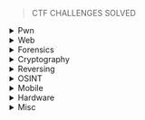 > CTF CHALLENGES SOLVED

<details>
<br>
<summary> Pwn </summary>

|No.|Challenge's name|
|:-:|:--------------:|
|1. |[racecar](https://github.com/Bread-Yolk/hackthebox/blob/a814c1dfaa72a1abf52784da7ac51b469e3db73d/Categories/Pwn/racecar/README.md)|
|2. |[You know 0xDiablos](https://github.com/Bread-Yolk/hackthebox/blob/a814c1dfaa72a1abf52784da7ac51b469e3db73d/Categories/Pwn/You%20know%200xDiablos/README.md)|
|3. |[Jeeves](https://github.com/Bread-Yolk/hackthebox/blob/1c2a6a60df107c5f729c0a68cd1d4764bb921aba/Categories/Pwn/Jeeves/README.md)|
|4. |[Space pirate: Entrypoint](https://github.com/Bread-Yolk/hackthebox/blob/c79b78b6e4b55ab702583374b11a2772d7976fc5/Categories/Pwn/Space%20pirate:%20Entrypoint/README.md)|
|5. |[Reg](https://github.com/Bread-Yolk/hackthebox/blob/d88aa1b00cf41672ef139801617536ea6975210e/Categories/Pwn/Reg/README.md)|
|6. |[Space pirate: Going Deeper](https://github.com/Bread-Yolk/hackthebox/blob/99949fc45a7834dddfa5242d2de7581813344f00/Categories/Pwn/Space%20pirate:%20Going%20Deeper/README.md)|
|7. |[Bat Computer](https://github.com/Bread-Yolk/hackthebox/blob/7a0efe3bbcdc21c5b1e7ba55be02299f87d1c917/Categories/Pwn/Bat%20Computer/README.md)|
|8. |[Blacksmith](https://github.com/Bread-Yolk/hackthebox/blob/95c93c68e41d3d0820f2ea693c150933468ee482/Categories/Pwn/Blacksmith/README.md)|
|9. |[Shooting star](https://github.com/Bread-Yolk/hackthebox/blob/1d2ddc3cc0c80f0e45c777a0985b3f2fc1ed92ff/Categories/Pwn/Shooting%20star/README.md)|
|10. |[HTB Console](https://github.com/Bread-Yolk/hackthebox/blob/63d9e2d283e818dc42212c552e9b8c431c74cfea/Categories/Pwn/HTB%20Console/README.md)|
|11. |[Optimistic](https://github.com/Bread-Yolk/hackthebox/blob/e82f419e546cd71ea5e634f98d0f364253440168/Categories/Pwn/Optimistic/README.md)|


</details>


<details>
<br>
<summary> Web </summary>

|No.|Challenge's name|
|:-:|:--------------:|
|1. |[Templated](https://github.com/Bread-Yolk/hackthebox/blob/a814c1dfaa72a1abf52784da7ac51b469e3db73d/Categories/Web/Templated/README.md)|
|2. |[LoveTok](https://github.com/Bread-Yolk/hackthebox/blob/cb1ab3178ae25ac00c807a0a89dc3a2c6428270d/Categories/Web/LoveTok/README.md)|
|3. |[Phonebook](https://github.com/Bread-Yolk/hackthebox/blob/2cbf3f75fbf7fb0f6a3003be39ba2393d018ddd0/Categories/Web/Phonebook/README.md)|
|4. |[Spookifier](https://github.com/Bread-Yolk/hackthebox/blob/10f6b0f4f6b6a06aa068365c134a030a1738ed08/Categories/Web/Spookifier/README.md)|
|5. |[looking glass](https://github.com/Bread-Yolk/hackthebox/blob/614c63d770bea260f16c2559fff7b9ed97982748/Categories/Web/looking%20glass/README.md)|
|6. |[sanitize](https://github.com/Bread-Yolk/hackthebox/blob/d6ff78188af3f11a6498633746d20f5d6f798cdd/Categories/Web/sanitize/README.md)|
|7. |[baby auth](https://github.com/Bread-Yolk/hackthebox/blob/e684dd5d36f5412fae79e29a45f6de882e4da9e6/Categories/Web/baby%20auth/README.md)|
|8. |[baby BonChewerCon](https://github.com/Bread-Yolk/hackthebox/blob/eadd1da75f5141f43bb277fbb02c9231c84a0c56/Categories/Web/baby%20BoneChewerCon/README.md)|
|9. |[Full Stack Conf](https://github.com/Bread-Yolk/hackthebox/blob/b83c10cddbf740799b7d2bdc41680971a54fd108/Categories/Web/Full%20Stack%20Conf/README.md)|
|10. |[baby interdimensional internet](https://github.com/Bread-Yolk/hackthebox/blob/58384b0de7a475e13f5ba96e6a882328978887b9/Categories/Web/baby%20interdimensional%20internet/README.md)|
|11. |[Juggling facts](https://github.com/Bread-Yolk/hackthebox/blob/120cdd6fd7769ab56521d3fb662df0a589aea1fe/Categories/Web/Juggling%20facts/README.md)|
|12. |[baby nginxatsu](https://github.com/Bread-Yolk/hackthebox/blob/71cf87fbdc6a75300cfc5a58b953bb9a4709a197/Categories/Web/baby%20nginxatsu/README.md)|
|13. |[baby todo or not todo](https://github.com/Bread-Yolk/hackthebox/blob/61f7245d85401a69b151e5dbfd8156216f873cbf/Categories/Web/baby%20todo%20or%20not%20todo/README.md)|
|14. |[baby WAFfles order](https://github.com/Bread-Yolk/hackthebox/blob/651f3adb3914b817cbc092119de8f0f2f7617184/Categories/Web/baby%20WAFfles%20order/README.md)|
|15. |[]()|
|16. |[]()|


</details>


<details>
<br>
<summary> Forensics </summary>

|No.|Challenge's name|
|:-:|:--------------:|
|1. |[Illumination](https://github.com/Bread-Yolk/hackthebox/blob/1b60d3d966a41da91cf9d209d4a50288a336d772/Categories/Forensics/Illumination/README.md)|
|2. |[MarketDump](https://github.com/Bread-Yolk/hackthebox/blob/0528e83d18e5713dfd1b5e2df8ab3bde7e998cdd/Categories/Forensics/MarketDump/README.md)|
|3. |[Wrong Spooky Seasaon](https://github.com/Bread-Yolk/hackthebox/blob/65b8e6281b1f666e4e01f5752f319caab509be00/Categories/Forensics/Wrong%20Spooky%20Season/README.md)|
|4. |[Marshal in the Middle](https://github.com/Bread-Yolk/hackthebox/blob/a7f559c662c94b5b1a4d9e6e5acf11e2858fdabe/Categories/Forensics/Marshal%20in%20the%20Middle/README.md)|
|5. |[Chase](https://github.com/Bread-Yolk/hackthebox/blob/d51855a03e39690f4734d0ad9cb7297efe6c5ca1/Categories/Forensics/Chase/README.md)|
|6. |[Event Horizon](https://github.com/Bread-Yolk/hackthebox/blob/407d9b37f12b71edd6281986dac1a37122cdcdbe/Categories/Forensics/Event%20Horizon/README.md)|
|7. |[Insider](https://github.com/Bread-Yolk/hackthebox/blob/0efa80d8a52f5df666727284679216bffd0cd097/Categories/Forensics/Insider/README.md)|
|8. |[Export](https://github.com/Bread-Yolk/hackthebox/blob/856a33f723e901f195787aced92a4bd0bc525752/Categories/Forensics/Export/README.md)|
|9. |[Persistence](https://github.com/Bread-Yolk/hackthebox/blob/1c0ec0afbd6ac2249b5de95b2fee0e6a2c55dcfa/Categories/Forensics/Persistence/README.md)|
|10. |[No Place To Hide](https://github.com/Bread-Yolk/hackthebox/blob/14692edf0f31388ffc0224ba826478ffdbd2ce16/Categories/Forensics/No%20Place%20To%20Hide/README.md)|
|11. |[Lure](https://github.com/Bread-Yolk/hackthebox/blob/040dae2f2d76d366998e7b3b42f4719e364eeada/Categories/Forensics/Lure/README.md)|
|12. |[Logger](https://github.com/Bread-Yolk/hackthebox/blob/8abb9e295e8a06803d860766c1e7b15feee529c4/Categories/Forensics/Logger/README.md)|
|13. |[Halloween Invitation](https://github.com/Bread-Yolk/hackthebox/blob/103059774af7efb85c9d04768a9e038ae432f4ce/Categories/Forensics/Halloween%20Invitation/README.md)|
|14. |[Peel Back The Layers](https://github.com/Bread-Yolk/hackthebox/blob/eabfe7f9ddbf138837fe9dd36acbea83fa91a4c1/Categories/Forensics/Peel%20Back%20The%20Layers/README.md)|
|15. |[Reminiscent](https://github.com/Bread-Yolk/hackthebox/blob/c6737e4f4bbbba7a43e184c5eb46a816fefbb955/Categories/Forensics/Reminiscent/README.md)|
|16. |[Intergalactic Recovery](https://github.com/Bread-Yolk/hackthebox/blob/b4f592a62e8abf0d8c8ec34acd3abcab3f411ef6/Categories/Forensics/Intergalactic%20Recovery/README.md)|
|16. |[Downgrade](https://github.com/Bread-Yolk/hackthebox/blob/a0275a7b15574ef8660e1c83fc57f9313ab60d61/Categories/Forensics/Downgrade/README.md)|
|17. |[Automation](https://github.com/Bread-Yolk/hackthebox/blob/5e9fca100f99c718d21b59ad4dacc93b90e3c817/Categories/Forensics/Automation/README.md)|
|18. |[Perseverance](https://github.com/Bread-Yolk/hackthebox/blob/f001497dfaed90a4a42009174381e9e1a0089367/Categories/Forensics/Perseverance/README.md)|


</details>

<details>
<br>
<summary> Cryptography </summary>

|No.|Challenge's name|
|:-:|:--------------:|
|1. |[BabyEncryption](https://github.com/Bread-Yolk/hackthebox/blob/bcd0c433568098d73deb1d6563b4c360a71ae8a6/Categories/Cryptography/BabyEncryption/README.md)|
|2. |[xorxorxor](https://github.com/Bread-Yolk/hackthebox/blob/026f450d84c0006c2e27ca2fdeba503f9e27e4a1/Categories/Cryptography/xorxorxor/README.md)|
|3. |[Android in the Middle](https://github.com/Bread-Yolk/hackthebox/blob/f1080775ab4b3e0f12113879090e102f1bec52e6/Categories/Cryptography/Android-in-the-Middle/README.md)|
|4. |[Weak RSA](https://github.com/Bread-Yolk/hackthebox/blob/9c3e52e12ccc045e6b50f19425e2ccf14ca6b15e/Categories/Cryptography/Weak%20RSA/README.md)|
|5. |[Classic, yet complicated!](https://github.com/Bread-Yolk/hackthebox/blob/8493730b525986eae8995e5e669427d8f51ed557/Categories/Cryptography/Classic,%20yet%20complicated!/README.md)|

</details>


<details>
<br>
<summary> Reversing </summary>

|No.|Challenge's name|
|:-:|:--------------:|
|1. |[Impossible Password](https://github.com/Bread-Yolk/hackthebox/blob/a81c6ca2205dc6218e95081229bb352d633211e3/Categories/Reversing/Impossible%20Password/README.md)|
|2. |[Bypass](https://github.com/Bread-Yolk/hackthebox/blob/93653f7324bc03697be4294ea4feb57642293434/Categories/Reversing/Bypass/README.md)|
|3. |[Behind the Scenes](https://github.com/Bread-Yolk/hackthebox/blob/6952513424348ef3a27dbd8246e6183d807b1432/Categories/Reversing/Behind%20the%20Scenes/README.md)|
|4. |[WIDE](https://github.com/Bread-Yolk/hackthebox/blob/e311ca3b8b5e0700da560239e4d7cd3e7a525fae/Categories/Reversing/WIDE/README.md)|
|5. |[Baby RE](https://github.com/Bread-Yolk/hackthebox/blob/e5d22a3cecdd098e3982f310613e26c5f8b3655d/Categories/Reversing/Baby%20RE/README.md)|
|6. |[You Cant C Me](https://github.com/Bread-Yolk/hackthebox/blob/8c8ce88956d8b8edef2e1977e61d18aab4d1082f/Categories/Reversing/You%20Cant%20C%20Me/README.md)|
|7. |[Find The Easy Pass](https://github.com/Bread-Yolk/hackthebox/blob/67efb00b668907bd5f5bb5ddca7f41ca9028d958/Categories/Reversing/Find%20The%20Easy%20Pass/README.md)|
|8. |[Baby Crypt](https://github.com/Bread-Yolk/hackthebox/blob/10774e941c21a178e959916201fc4bd342053461/Categories/Reversing/Baby%20Crypt/README.md)|
|9. |[Ransom](https://github.com/Bread-Yolk/hackthebox/blob/bed3462da6bc1874a6e621963be1041b3682e259/Categories/Reversing/Ransom/README.md)|
|10. |[Anti Flag](https://github.com/Bread-Yolk/hackthebox/blob/76aad1501e5806a3ff1fc666ab223232f50f5afa/Categories/Reversing/Anti%20Flag/README.md)|
|11. |[Ouija](https://github.com/Bread-Yolk/hackthebox/blob/509e773686d7c001a229c1e0471ada07a625759a/Categories/Reversing/Ouija/README.md)|



</details>


<details>
<br>
<summary> OSINT </summary>

|No.|Challenge's name|
|:-:|:--------------:|
|1. |[Easy Phish](https://github.com/Bread-Yolk/hackthebox/blob/9757e2b02c396666792cdab691fe53a009b491f6/Categories/OSINT/Easy%20Phish/README.md)|
|2. |[Infiltration](https://github.com/Bread-Yolk/hackthebox/blob/24851cd3a6e4b5a203531b796dfe9ffe1c5a1e7a/Categories/OSINT/Infiltration/README.md)|
|3. |[Money Flowz](https://github.com/Bread-Yolk/hackthebox/blob/f9f661605faedaf8db8f0c44e3da13d98571f2e1/Categories/OSINT/Money%20Flowz/README.md)|
|4. |[Missing in Action](https://github.com/Bread-Yolk/hackthebox/blob/0b46ee97a600501b2ac314895edae541efacab46/Categories/OSINT/Missing%20in%20Action/README.md)|
|5. |[ID Exposed](https://github.com/Bread-Yolk/hackthebox/blob/2347dd7cc5ad7acaf05c53f64122fa0eb92eeef0/Categories/OSINT/ID%20Exposed/README.md)|


</details>


</details>

<details>
<br>
<summary> Mobile </summary>

|No.|Challenge's name|
|:-:|:--------------:|
|1. |[cat](https://github.com/Bread-Yolk/hackthebox/blob/91d6b2978e8b7bbbcb40e4584ce41553b1319eda/Categories/Mobile/Cat/README.md)|
|2. |[Don't Overreact](https://github.com/Bread-Yolk/hackthebox/blob/da68aa0e7ddbf381db40bfd347ba7d088c15aca5/Categories/Mobile/Don't%20Overreact/README.md)|



</details>


<details>
<br>
<summary> Hardware </summary>

|No.|Challenge's name|
|:-:|:--------------:|
|1. |[Debugging Interface](https://github.com/Bread-Yolk/hackthebox/blob/7f2a35f3a586db14f6867c53ca20f250fba6b016/Categories/Hardware/Debugging%20Interface/README.md)|


</details>



<details>
<br>
<summary> Misc </summary>

|No.|Challenge's name|
|:-:|:--------------:|
|1. |[Canvas](https://github.com/Bread-Yolk/hackthebox/blob/90db8bbdcc304afd6aded628c6c1e77fba194dfc/Categories/Misc/Canvas/README.md)|
|2. |[fs0ciety](https://github.com/Bread-Yolk/hackthebox/blob/e3e9ac82c2f6e37d176369a4805c590616ebe978/Categories/Misc/fs0ciety/README.md)|
|3. |[Milkshake](https://github.com/Bread-Yolk/hackthebox/blob/e46700d906db46f0a9b855fc22eee52b3169e08f/Categories/Misc/Milkshake/README.md)|
|4. |[Hackerman](https://github.com/Bread-Yolk/hackthebox/blob/931d5d96d85c778dcf1491dde5b56917ac9f0dda/Categories/Misc/Hackerman/README.md)|
|5. |[0ld is g0ld](https://github.com/Bread-Yolk/hackthebox/blob/166ef91a077d4678087cd524788ad90e3733d4c8/Categories/OSINT/0ld%20is%20g0ld/README.md)|
|6. |[Da Vinci](https://github.com/Bread-Yolk/hackthebox/blob/9641a31811afeb4c9990edf15d41cc080725399d/Categories/Misc/Da%20Vinci/README.md)|
|7. |[Art](https://github.com/Bread-Yolk/hackthebox/blob/93eeedfe96070a35b1eba4e60a825dbbce0eb36f/Categories/Misc/Art/README.md)|
|8. |[misDIRection](https://github.com/Bread-Yolk/hackthebox/blob/2e27902e1fa55bbd8b6a8ab5cf8d4aae6b1f24eb/Categories/Misc/misDIRection/README.md)|
|9. |[Emdee five for life](https://github.com/Bread-Yolk/hackthebox/blob/9deb6ae692170251e3835b655b78fe30b79b1672/Categories/Misc/Emdee%20five%20for%20life/README.md)|
|10. |[The secret of a Queen](https://github.com/Bread-Yolk/hackthebox/blob/2b9c778cdf51f9aa67292cc75ce007b338526254/Categories/Misc/The%20secret%20of%20%20a%20Queen/README.md)|
|11. |[Eternal Loop](https://github.com/Bread-Yolk/hackthebox/blob/371b094e2c225f4e90cc8037c3f1fab5c60227b3/Categories/Misc/Eternal%20Loop/README.md)|


</details>





